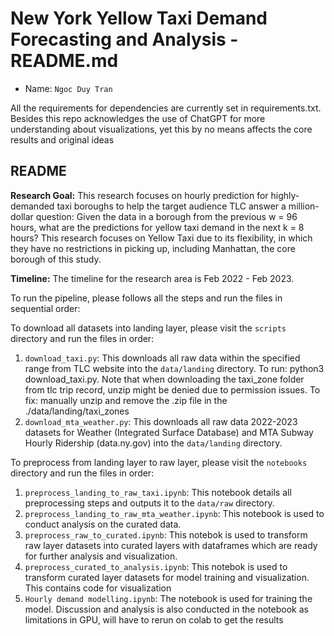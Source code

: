 # New York Yellow Taxi Demand Forecasting and Analysis - README.md
- Name: `Ngoc Duy Tran`

All the requirements for dependencies are currently set in requirements.txt. Besides this repo acknowledges the use of ChatGPT for more understanding about visualizations, yet this by no means affects the core results and original ideas

## README 

**Research Goal:** This research focuses on hourly prediction for highly-demanded taxi boroughs to help the target audience TLC answer a million-dollar question: Given the data in a borough from the previous w = 96 hours, what are the predictions for yellow taxi demand in the next k = 8 hours? This research focuses on Yellow Taxi due to its flexibility, in which they have no restrictions in picking up, including Manhattan, the core borough of this study. 

**Timeline:** The timeline for the research area is Feb 2022 - Feb 2023.

To run the pipeline, please follows all the steps and run the files in sequential order:


To download all datasets into landing layer, please visit the `scripts` directory and run the files in order:
1. `download_taxi.py`: This downloads all raw data within the specified range from TLC website into the `data/landing` directory. To run: python3 download_taxi.py. Note that when downloading the taxi_zone folder from tlc trip record, unzip might be denied due to permission issues. To fix: manually unzip and remove the .zip file in the ./data/landing/taxi_zones
2. `download_mta_weather.py`: This downloads all raw data 2022-2023 datasets for Weather (Integrated Surface Database) and MTA Subway Hourly Ridership (data.ny.gov) into the `data/landing` directory.


To preprocess from landing layer to raw layer, please visit the `notebooks` directory and run the files in order:
1. `preprocess_landing_to_raw_taxi.ipynb`: This notebook details all preprocessing steps and outputs it to the `data/raw` directory.
2. `preprocess_landing_to_raw_mta_weather.ipynb`: This notebook is used to conduct analysis on the curated data.
3. `preprocess_raw_to_curated.ipynb`: This notebok is used to transform raw layer datasets into curated layers with dataframes which are ready for further analysis and visualization.
4. `preprocess_curated_to_analysis.ipynb`: This notebok is used to transform curated layer datasets for model training and visualization. This contains code for visualization
5. `Hourly demand modelling.ipynb`:  The notebook is used for training the model. Discussion and analysis is also conducted in the notebook as limitations in GPU, will have to rerun on colab to get the results
